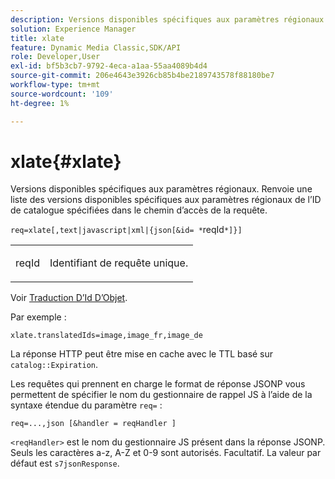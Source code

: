 ```yaml
---
description: Versions disponibles spécifiques aux paramètres régionaux. Renvoie une liste des versions disponibles spécifiques aux paramètres régionaux de l’ID de catalogue spécifiées dans le chemin d’accès de la requête.
solution: Experience Manager
title: xlate
feature: Dynamic Media Classic,SDK/API
role: Developer,User
exl-id: bf5b3cb7-9792-4eca-a1aa-55aa4089b4d4
source-git-commit: 206e4643e3926cb85b4be2189743578f88180be7
workflow-type: tm+mt
source-wordcount: '109'
ht-degree: 1%

---
```


# xlate{#xlate}

Versions disponibles spécifiques aux paramètres régionaux. Renvoie une liste des versions disponibles spécifiques aux paramètres régionaux de l’ID de catalogue spécifiées dans le chemin d’accès de la requête.

`req=xlate[,text|javascript|xml|{json[&id= *`reqId`*]}]`

<table id="simpletable_8970A3A5A64F4DC2B184E251993390C5"> 
 <tr class="strow"> 
  <td class="stentry"> <p><span class="codeph"><span class="varname"> reqId</span></span> </p> </td> 
  <td class="stentry"> <p>Identifiant de requête unique. </p></td> 
 </tr> 
</table>

Voir [Traduction D’Id D’Objet](../../../../../../is-api/http-ref/image-serving-api-ref/c-http-protocol-reference/c-syntax-and-features/r-object-id-translation.md#reference-cf3e34e6cbb346d69ded9982bfdef414).

Par exemple :

`xlate.translatedIds=image,image_fr,image_de`

La réponse HTTP peut être mise en cache avec le TTL basé sur `catalog::Expiration`.

Les requêtes qui prennent en charge le format de réponse JSONP vous permettent de spécifier le nom du gestionnaire de rappel JS à l’aide de la syntaxe étendue du paramètre `req=` :

`req=...,json [&handler = reqHandler ]`

`<reqHandler>` est le nom du gestionnaire JS présent dans la réponse JSONP. Seuls les caractères a-z, A-Z et 0-9 sont autorisés. Facultatif. La valeur par défaut est `s7jsonResponse`.
